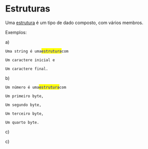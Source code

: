 # Estruturas

Uma [estrutura](https://en.wikipedia.org/wiki/Record\_\(computer\_science\)) é um tipo de dado composto, com vários membros.

Exemplos:&#x20;

a)

`Uma string é uma`<mark style="color:blue;">`estrutura`</mark>`com`&#x20;

&#x20; `Um caractere inicial e`&#x20;

&#x20; `Um caractere final.`

b)

`Um número é uma`<mark style="color:blue;">`estrutura`</mark>`com`&#x20;

&#x20; `Um primeiro byte,`

&#x20; `Um segundo byte,`

&#x20; `Um terceiro byte,`

&#x20; `Um quarto byte.`

c)



c)



